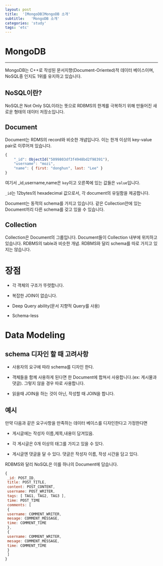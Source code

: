 ```yaml
---
layout: post
title:  '[MongoDB]MongoDB 소개'
subtitle:   'MongoDB 소개'
categories: 'study'
tags: 'etc'
---
```


# MongoDB 
---

MongoDB는 C++로 작성된 문서지향(Document-Oriented)적 데이터 베이스이며, NoSQL중 인지도 1위를 유지하고 있습니다.

## NoSQL이란?

NoSQL은 Not Only SQL이라는 뜻으로 RDBMS의 한계를 극복하기 위해 만들어진 새로운 형태의 데이터 저장소입니다.

## Document

Document는 RDMS의 record와 비슷한 개념입니다. 이는 한개 이상의 key-value pair로 이루어져 있습니다.

```javascript
{
    "_id": ObjectId("5099803df3f4948bd2f98391"),
    "username": "mozi",
    "name": { first: "donghun", last: "Lee" }
}
```

여기서 _id,username,name은 ``key``이고 오른쪽에 있는 값들은 ``value``입니다.

``_id``는 12bytes의 hexadecimal 값으로서, 각 document의 유일함을 제공합니다.

Document는 동적의 schema를 가지고 있습니다. 같은 Collection안에 있는 Document끼리 다른 schema를 갖고 있을 수 있습니다. 

## Collection

Collection은 Document의 그룹입니다. Document들이 Collection 내부에 위치하고 있습니다. RDBMS의 table과 비슷한 개념. RDBMS와 달리 schema를 따로 가지고 있지는 않습니다.

# 장점

* 각 객체의 구조가 뚜렷합니다.

* 복잡한 JOIN이 없습니다.

* Deep Query ability(문서 지향적 Query를 사용)

* Schema-less

# Data Modeling

## schema 디자인 할 때 고려사항

* 사용자의 요구에 따라 schema를 디자인 한다.

* 객체들을 함께 사용하게 된다면 한 Document에 합쳐서 사용합니다.(ex: 게시물과 댓글). 그렇지 않을 경우 따로 사용합니다.

* 읽을때 JOIN을 하는 것이 아닌, 작성할 때 JOIN을 합니다.

## 예시 

만약 다음과 같은 요구사항을 만족하는 데이터 베이스를 디자인한다고 가정한다면

* 게시글에는 작성자 이름,제목,내용이 담겨있음.

* 각 게시글은 0개 이상의 태그를 가지고 있을 수 있다.

* 게시글엔 댓글을 달 수 있다. 댓글은 작성자 이름, 작성 시간을 담고 있다.

RDBMS와 달리 NoSQL은 이를 하나의 Document에 담습니다.

```javascript
{
 _id: POST_ID,
 title: POST_TITLE,
 content: POST_CONTENT,
 username: POST_WRITER,
 tags: [ TAG1, TAG2, TAG3 ],
 time: POST_TIME
 comments: [
 { 
 username: COMMENT_WRITER,
 mesage: COMMENT_MESSAGE,
 time: COMMENT_TIME
 },
 { 
 username: COMMENT_WRITER,
 mesage: COMMENT_MESSAGE,
 time: COMMENT_TIME
 }
 ]
}
```


